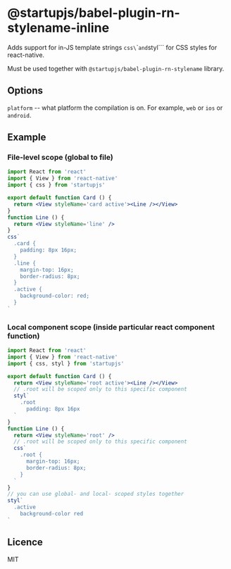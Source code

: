 # @startupjs/babel-plugin-rn-stylename-inline

Adds support for in-JS template strings `css\`\`` and `styl\`\``
for CSS styles for react-native.

Must be used together with `@startupjs/babel-plugin-rn-stylename` library.

## Options

`platform` -- what platform the compilation is on. For example, `web` or `ios` or `android`.

## Example

### File-level scope (global to file)

```jsx
import React from 'react'
import { View } from 'react-native'
import { css } from 'startupjs'

export default function Card () {
  return <View styleName='card active'><Line /></View>
}
function Line () {
  return <View styleName='line' />
}
css`
  .card {
    padding: 8px 16px;
  }
  .line {
    margin-top: 16px;
    border-radius: 8px;
  }
  .active {
    background-color: red;
  }
`
```

### Local component scope (inside particular react component function)

```jsx
import React from 'react'
import { View } from 'react-native'
import { css, styl } from 'startupjs'

export default function Card () {
  return <View styleName='root active'><Line /></View>
  // .root will be scoped only to this specific component
  styl`
    .root
      padding: 8px 16px
  `
}
function Line () {
  return <View styleName='root' />
  // .root will be scoped only to this specific component
  css`
    .root {
      margin-top: 16px;
      border-radius: 8px;
    }
  `
}
// you can use global- and local- scoped styles together
styl`
  .active
    background-color red
`
```

## Licence

MIT
